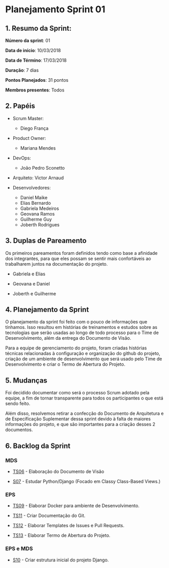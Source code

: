 # Planejamento Sprint 01

## 1. Resumo da Sprint:

__Número da sprint__: 01

__Data de início__: 10/03/2018

__Data de Término__: 17/03/2018

__Duração__: 7 dias

__Pontos Planejados__: 31 pontos

__Membros presentes__: Todos

## 2. Papéis

- Scrum Master:
  - Diego França

- Product Owner:
  - Mariana Mendes

- DevOps:
  - João Pedro Sconetto

- Arquiteto:
  Victor Arnaud

- Desenvolvedores:
  - Daniel Maike
  - Elias Bernardo
  - Gabriela Medeiros
  - Geovana Ramos
  - Guilherme Guy
  - Joberth Rodrigues

## 3. Duplas de Pareamento

Os primeiros pareamentos foram definidos tendo como base a afinidade dos integrantes, para que eles possam se sentir mais confortáveis ao trabalharem juntos na documentação do projeto.

- Gabriela e Elias

- Geovana e Daniel

- Joberth e Guilherme

## 4. Planejamento da Sprint

O planejamento da sprint foi feito com o pouco de informações que tínhamos. Isso resultou em histórias de treinamentos e estudos sobre as tecnologias que serão usadas ao longo de todo processo para o Time de Desenvolvimento, além da entrega do Documento de Visão.

Para a equipe de gerenciamento do projeto, foram criadas histórias técnicas relacionadas à configuração e organização do github do projeto, criação de um ambiente de desenvolvimento que será usado pelo Time de Desenvolvimento e criar o Termo de Abertura do Projeto.

## 5. Mudanças

Foi decidido documentar como será o processo Scrum adotado pela equipe, a fim de tornar transparente para todos os participantes o que está sendo feito.

Além disso, resolvemos retirar a confecção do Documento de Arquitetura e de Especificação Suplementar dessa sprint devido à falta de maiores informações do projeto, e que são importantes para a criação desses 2 documentos.

## 6. Backlog da Sprint

### MDS

- [TS06](https://github.com/fga-gpp-mds/2018.1-Dr-Down/issues/11) - Elaboração do Documento de Visão

- [S07](https://github.com/fga-gpp-mds/2018.1-Dr-Down/issues/20) - Estudar Python/Django (Focado em Classy Class-Based Views.)

### EPS

- [TS09](https://github.com/fga-gpp-mds/2018.1-Dr-Down/issues/24) - Elaborar Docker para ambiente de Desenvolvimento. <!-- 5 -->

- [TS11](https://github.com/fga-gpp-mds/2018.1-Dr-Down/issues/4) - Criar Documentação do Git. <!-- 3 -->

- [TS12](https://github.com/fga-gpp-mds/2018.1-Dr-Down/issues/3) - Elaborar Templates de Issues e Pull Requests. <!-- 3 -->

- [TS13](https://github.com/fga-gpp-mds/2018.1-Dr-Down/issues/9) - Elaborar Termo de Abertura do Projeto. <!-- 5 -->

### EPS e MDS

- [S10](https://github.com/fga-gpp-mds/2018.1-Dr-Down/issues/23) - Criar estrutura inicial do projeto Django.
